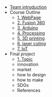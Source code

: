 * [Team introduction](FilesList/intro.md)
* Course Outline
  * [1. WebPage](FilesList/webpage.md)
  * [2. Fusion 360](FilesList/fusion.md)
  * [3. Arduino](FilesList/arduino.md)
  * [4. Processing](FilesList/process.md)
  * [5. 3D printing](FilesList/3Dprint.md)
  * [6. laser cuting](FilesList/laser.md)
  * [7. IoT](FilesList/iot.md)
* Final project
  * [1. Topic](FilesList/finaltopic.md)
  * innovation
  * market
  * how to design 
  * how to make
  * SDGs
  * References


  